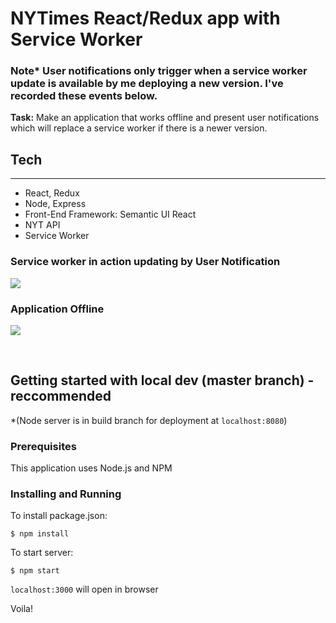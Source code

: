 # NYTimes React/Redux app with Service Worker
### Note* User notifications only trigger when a service worker update is available by me deploying a new version.  I've recorded these events below.


**Task:**      Make an application that works offline and present user notifications which will replace a service worker if there is a newer version.

## Tech
---
  - React, Redux
  - Node, Express
  - Front-End Framework: Semantic UI React
  - NYT API
  - Service Worker

### Service worker in action updating by User Notification
![](public/sw.gif)


### Application Offline
![](public/offline.gif)

<br>

## Getting started with local dev (master branch) - reccommended
*(Node server is in build branch for deployment at ```localhost:8080```)

### Prerequisites

This application uses Node.js and NPM

### Installing and Running

To install package.json:

    $ npm install

To start server:

    $ npm start

```localhost:3000``` will open in browser

Voila! 

